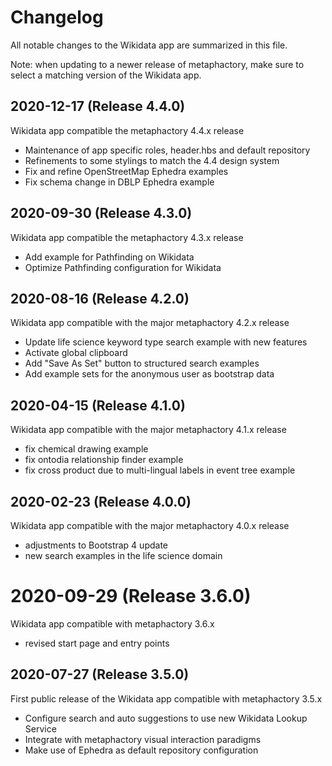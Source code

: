 # Changelog

All notable changes to the Wikidata app are summarized in this file.

Note: when updating to a newer release of metaphactory, make sure to select a matching version of the Wikidata app.

## 2020-12-17 (Release 4.4.0)

Wikidata app compatible the metaphactory 4.4.x release

* Maintenance of app specific roles, header.hbs and default repository
* Refinements to some stylings to match the 4.4 design system
* Fix and refine OpenStreetMap Ephedra examples
* Fix schema change in DBLP Ephedra example


## 2020-09-30 (Release 4.3.0)

Wikidata app compatible the metaphactory 4.3.x release

* Add example for Pathfinding on Wikidata
* Optimize Pathfinding configuration for Wikidata


## 2020-08-16 (Release 4.2.0)

Wikidata app compatible with the major metaphactory 4.2.x release

* Update life science keyword type search example with new features
* Activate global clipboard
* Add "Save As Set" button to structured search examples
* Add example sets for the anonymous user as bootstrap data



## 2020-04-15 (Release 4.1.0)

Wikidata app compatible with the major metaphactory 4.1.x release

* fix chemical drawing example
* fix ontodia relationship finder example
* fix cross product due to multi-lingual labels in event tree example


## 2020-02-23 (Release 4.0.0)

Wikidata app compatible with the major metaphactory 4.0.x release

* adjustments to Bootstrap 4 update
* new search examples in the life science domain


# 2020-09-29 (Release 3.6.0)

Wikidata app compatible with metaphactory 3.6.x

* revised start page and entry points


## 2020-07-27 (Release 3.5.0)

First public release of the Wikidata app compatible with metaphactory 3.5.x

* Configure search and auto suggestions to use new Wikidata Lookup Service
* Integrate with metaphactory visual interaction paradigms
* Make use of Ephedra as default repository configuration

